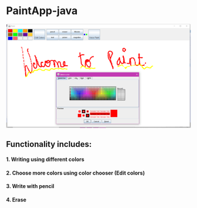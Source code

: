 # PaintApp-java
![PaintUI](paintUI.png?raw=true "A simple paint Application")


## Functionality includes:
#### 1. Writing using different colors 
#### 2. Choose more colors using color chooser (Edit colors)
#### 3. Write with pencil
#### 4. Erase
